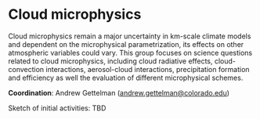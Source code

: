 # Cloud microphysics

Cloud microphysics remain a major uncertainty in km-scale climate models and dependent on the microphysical parametrization, its effects on other atmospheric variables could vary. This group focuses on science questions related to cloud microphysics, including cloud radiative effects, cloud-convection interactions, aerosol-cloud interactions, precipitation formation and efficiency as well the evaluation of different microphysical schemes. 

**Coordination**: Andrew Gettelman (andrew.gettelman@colorado.edu)

Sketch of initial activities:
TBD
